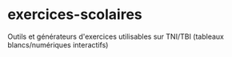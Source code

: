 exercices-scolaires
===================

Outils et générateurs d'exercices utilisables sur TNI/TBI (tableaux blancs/numériques interactifs)
